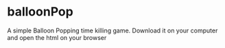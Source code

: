 # balloonPop
 A simple Balloon Popping time killing game. Download it on your computer and open the html on your browser
